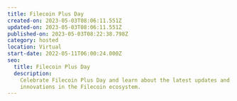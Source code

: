 ```yaml
---
title: Filecoin Plus Day
created-on: 2023-05-03T08:06:11.551Z
updated-on: 2023-05-03T08:06:11.551Z
published-on: 2023-05-03T08:22:38.798Z
category: hosted
location: Virtual
start-date: 2022-05-11T06:00:24.000Z
seo:
  title: Filecoin Plus Day
  description:
    Celebrate Filecoin Plus Day and learn about the latest updates and
    innovations in the Filecoin ecosystem.
---
```

